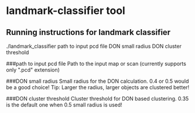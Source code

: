# landmark-classifier tool

## Running instructions for landmark classifier
./landmark_classifier path to input pcd file DON small radius DON cluster threshold


###path to input pcd file
Path to the input map or scan (currently supports only ".pcd" extension)

###DON small radius
Small radius for the DON calculation.
0.4 or 0.5 would be a good choice!
Tip: Larger the radius, larger objects are clustered better!

###DON cluster threshold
Cluster threshold for DON based clustering.
0.35 is the default one when 0.5 small radius is used!